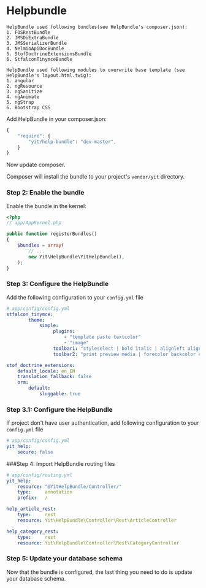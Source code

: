 Helpbundle
===========

```
HelpBundle used following bundles(see HelpBundle's composer.json):
1. FOSRestBundle
2. JMSDiExtraBundle
3. JMSSerializerBundle
4. NelmioApiDocBundle
5. StofDoctrineExtensionsBundle
6. StfalconTinymceBundle
```

```
HelpBundle used following modules to overwrite base template (see HelpBundle's layout.html.twig):
1. angular
2. ngResource
3. ngSanitize
4. ngAnimate
5. ngStrap
6. Bootstrap CSS
```

Add HelpBundle in your composer.json:

```js
{
    "require": {
        "yit/help-bundle": "dev-master",
    }
}
```

Now update composer.

Composer will install the bundle to your project's `vendor/yit` directory.

### Step 2: Enable the bundle

Enable the bundle in the kernel:

``` php
<?php
// app/AppKernel.php

public function registerBundles()
{
    $bundles = array(
        // ...
        new Yit\HelpBundle\YitHelpBundle(),
    );
}
```

### Step 3: Configure the HelpBundle

Add the following configuration to your `config.yml` file

``` yaml
# app/config/config.yml
stfalcon_tinymce:
        theme:
            simple:
                 plugins:
                     - "template paste textcolor"
                     - "image"
                 toolbar1: "styleselect | bold italic | alignleft aligncenter alignright alignjustify | bullist numlist outdent indent | link image"
                 toolbar2: "print preview media | forecolor backcolor emoticons | stfalcon | example"

stof_doctrine_extensions:
    default_locale: en_EN
    translation_fallback: false
    orm:
        default:
            sluggable: true
```

### Step 3.1: Configure the HelpBundle

If project don't have user authentication, add following configuration to your `config.yml` file

``` yaml
# app/config/config.yml
yit_help:
    secure: false
```

###Step 4: Import HelpBundle routing files

``` yaml
# app/config/routing.yml
yit_help:
    resource: "@YitHelpBundle/Controller/"
    type:     annotation
    prefix:   /

help_article_rest:
    type:     rest
    resource: Yit\HelpBundle\Controller\Rest\ArticleController

help_category_rest:
    type:     rest
    resource: Yit\HelpBundle\Controller\Rest\CategoryController
```
### Step 5: Update your database schema

Now that the bundle is configured, the last thing you need to do is update your
database schema.


